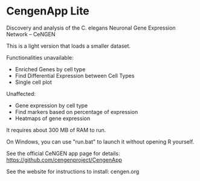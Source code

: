 # CengenApp Lite

Discovery and analysis of the C. elegans Neuronal Gene Expression Network – CeNGEN 

This is a light version that loads a smaller dataset.

Functionalities unavailable:
* Enriched Genes by cell type
* Find Differential Expression between Cell Types
* Single cell plot

Unaffected:
* Gene expression by cell type
* Find markers based on percentage of expression
* Heatmaps of gene expression

It requires about 300 MB of RAM to run.

On Windows, you can use "run.bat" to launch it without opening R yourself.


See the official CeNGEN app page for details: https://github.com/cengenproject/CengenApp

See the website for instructions to install: cengen.org



